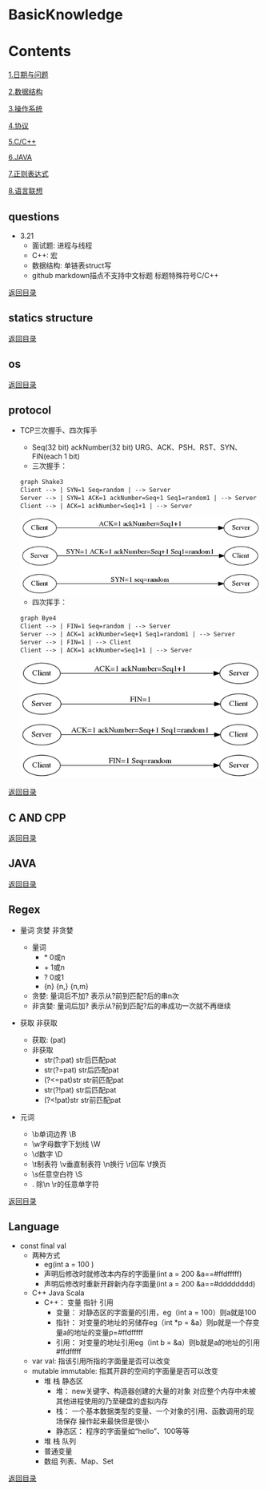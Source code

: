 # BasicKnowledge
# Contents
[1.日期与问题](#questions)

[2.数据结构](#statics-structure)

[3.操作系统](#os)

[4.协议](#protocol)

[5.C/C++](#c-and-cpp)

[6.JAVA](#java)

[7.正则表达式](#regex)

[8.语言联想](#language)

## questions
- 3.21
    - 面试题: 进程与线程
    - C++: 宏
    - 数据结构: 单链表struct写
    - github markdown描点[](#)不支持中文标题  标题特殊符号C/C++
    
    
[返回目录](#contents)
## statics structure


[返回目录](#contents)
## os


[返回目录](#contents)
## protocol
- TCP三次握手、四次挥手
    - Seq(32 bit) ackNumber(32 bit) URG、ACK、PSH、RST、SYN、FIN(each 1 bit)
    - 三次握手：
    ```mermaid
    graph Shake3
    Client --> | SYN=1 Seq=random | --> Server
    Server --> | SYN=1 ACK=1 ackNumber=Seq+1 Seq1=random1 | --> Server
    Client --> | ACK=1 ackNumber=Seq1+1 | --> Server
    ```   
    <img src="pics/sh.png">
     
    - 四次挥手：
    ```mermaid
    graph Bye4
    Client --> | FIN=1 Seq=random | --> Server
    Server --> | ACK=1 ackNumber=Seq+1 Seq1=random1 | --> Server
    Server --> | FIN=1 | --> Client
    Client --> | ACK=1 ackNumber=Seq1+1 | --> Server    
    ```  
    <img src="pics/bye.png">
    
    
[返回目录](#contents)
## C AND CPP

[返回目录](#contents)
## JAVA

[返回目录](#contents)

## Regex
- 量词 贪婪 非贪婪
    - 量词
        - \* 0或n 
        - \+ 1或n
        - ? 0或1
        - {n} {n,} {n,m}        
    - 贪婪: 量词后不加? 表示从?前到匹配?后的串n次
    - 非贪婪: 量词后加? 表示从?前到匹配?后的串成功一次就不再继续
- 获取 非获取
    - 获取: (pat)
    - 非获取
        - str(?:pat)  str后匹配pat
        - str(?=pat)  str后匹配pat
        - (?<=pat)str  str前匹配pat
        - str(?!pat)  str后匹配pat
        - (?<!pat)str  str前匹配pat
        
- 元词
    - \b单词边界 \B
    - \w字母数字下划线 \W
    - \d数字 \D
    - \t制表符 \v垂直制表符 \n换行 \r回车 \f换页
    - \s任意空白符 \S
    - . 除\n \r的任意单字符
    
    
    
[返回目录](#contents)

## Language
- const final val 
    - 两种方式
        - eg(int a = 100 )
        - 声明后修改时就修改本内存的字面量(int a = 200 &a==#ffdfffff)
        - 声明后修改时重新开辟新内存字面量(int a = 200 &a==#dddddddd)
    - C++ Java Scala
        - C++： 变量 指针 引用
            - 变量： 对静态区的字面量的引用，eg（int a = 100）则a就是100
            - 指针： 对变量的地址的另储存eg（int *p = &a）则p就是一个存变量a的地址的变量p=#ffdfffff
            - 引用： 对变量的地址引用eg（int b = &a）则b就是a的地址的引用#ffdfffff  
    - var val: 指该引用所指的字面量是否可以改变
    - mutable immutable: 指其开辟的空间的字面量是否可以改变
        - 堆 栈 静态区
            - 堆： new关键字、构造器创建的大量的对象 对应整个内存中未被其他进程使用的乃至硬盘的虚拟内存
            - 栈： 一个基本数据类型的变量、一个对象的引用、函数调用的现场保存 操作起来最快但是很小
            - 静态区： 程序的字面量如“hello”、100等等
        - 堆 栈 队列
        - 普通变量
        - 数组 列表、Map、Set

[返回目录](#contents)
